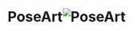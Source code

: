 # PoseArt![PoseArt](https://user-images.githubusercontent.com/113906247/212471582-84c579fc-2db1-47f1-995e-c78c10642049.jpeg)

